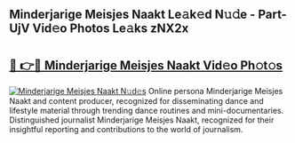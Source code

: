 ## Minderjarige Meisjes Naakt Le𝚊k𝚎d N𝚞𝚍e - Part-UjV Vid𝚎o Photos Le𝚊ks zNX2x

# <h2><a href="http://fb656d.evod.top/?m=Minderjarige+Meisjes+Naakt">🔗 👉🔴 Minderjarige Meisjes Naakt Vid𝚎o Ph𝚘t𝚘s</a></h2>

[![Minderjarige Meisjes Naakt N𝚞d𝚎s](https://i.imgur.com/8V9OHl7.gif)](http://fb656d.evod.top/?m=Minderjarige+Meisjes+Naakt)
Online persona Minderjarige Meisjes Naakt and content producer, recognized for disseminating dance and lifestyle material through trending dance routines and mini-documentaries. Distinguished journalist Minderjarige Meisjes Naakt, recognized for their insightful reporting and contributions to the world of journalism. 
